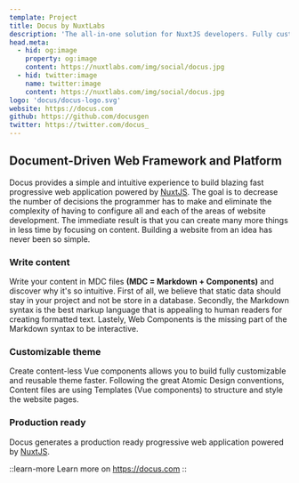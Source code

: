 ```yaml
---
template: Project
title: Docus by NuxtLabs
description: 'The all-in-one solution for NuxtJS developers. Fully customisable theming system and file based content management system included. Create your next progressive web application with Docus now!'
head.meta:
  - hid: og:image
    property: og:image
    content: https://nuxtlabs.com/img/social/docus.jpg
  - hid: twitter:image
    name: twitter:image
    content: https://nuxtlabs.com/img/social/docus.jpg
logo: 'docus/docus-logo.svg'
website: https://docus.com
github: https://github.com/docusgen
twitter: https://twitter.com/docus_
---
```


## Document-Driven Web Framework and Platform

Docus provides a simple and intuitive experience to build blazing fast progressive web application powered by [NuxtJS](/nuxtjs). The goal is to decrease the number of decisions the programmer has to make and eliminate the complexity of having to configure all and each of the areas of website development. The immediate result is that you can create many more things in less time by focusing on content. Building a website from an idea has never been so simple.

### Write content

Write your content in MDC files **(MDC = Markdown + Components)** and discover why it's so intuitive.
First of all, we believe that static data should stay in your project and not be store in a database. Secondly, the Markdown syntax is the best markup language that is appealing to human readers for creating formatted text. Lastely, Web Components is the missing part of the Markdown syntax to be interactive.

### Customizable theme

Create content-less Vue components allows you to build fully customizable and reusable theme faster. Following the great Atomic Design conventions, Content files are using Templates (Vue components) to structure and style the website pages.

### Production ready

Docus generates a production ready progressive web application powered by [NuxtJS](/nuxtjs).

::learn-more
Learn more on https://docus.com
::
